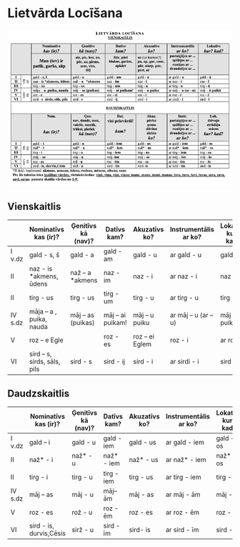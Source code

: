 # Lietvārda Locīšana

![images](images/lietvarda_locisana.png)

## Vienskaitlis

||Nominatīvs<br>kas (ir)?|Ģenitīvs<br>kā (nav)?|Datīvs<br>kam?|Akuzatīvs<br>ko?|Instrumentālis<br>ar ko?|Lokatīvs<br> kur? kad?
|--|--|--|--|--|--|--|
I v.dz|gald - s, š|gald - a|gald - am|gald - u|ar gald - u|gald - ā
II|naz - is *akmens, ūdens|naž – a   *akmens|naz - im|naz - i|ar naz - i|naz - ī
II|tirg - us|tirg - us|tirg - um|tirg - u|ar tirg - u|tirg - ū
IV s.dz|māja – a , puika, nauda|māj – as (puikas)|māj – ai puikam!|māj – u puiku|ar māj – u (ar –u)|māj – ā puikā
V|roz – e     Egle||roz - es|roz – ei Eglem|roz - i|ar roz - i|roz - ē
VI|sird – s,  sirds, sāls, pils|sird - s|sird - ij|sird - i|ar sirdi - i|sird - ī

## Daudzskaitlis

||Nominatīvs<br>kas (ir)?|Ģenitīvs<br>kā (nav)?|Datīvs<br>kam?|Akuzatīvs<br>ko?|Instrumentālis<br>ar ko?|Lokatīvs<br> kur? kad?
|--|--|--|--|--|--|--|
I v.dz|gald – i|gald - u|gald - iem|gald - us|ar gald - iem|gald - os
II|naž* - i |naž* - u|naž* - iem |naž* - us|ar naž* - iem|naž* - os
II|tirg - i|tirg - u|tirg - iem|tirg - us|ar tirg - iem|tirg - os
IV s.dz|māj – as  |māj - u|māj–ām |māj - as|ar māj - ām|māj - ās
V|roz - es |rož - u|roz - ēm|roz - es|ar roz - ēm|roz - ēs
VI|sird - is, durvis,Cēsis|sirž - u|sird - īm|sird- is|ar sird - īm|sird - īs
